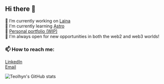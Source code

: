 ## Hi there 👋

🔭 I’m currently working on [Laina](https://www.laina-de.fi)</br>
📖 I'm currently learning [Astro](https://astro.build/)</br>
🔨 [Personal portfolio (WIP)](https://teolhyn.github.io/resume-pages/)</br>
🌱 I'm always open for new opportunities in both the web2 and web3 worlds!</br>
### 📫 How to reach me:
[LinkedIn](https://www.linkedin.com/in/teemuhynna/)</br>
[Email](mailto:teemu.hynna@gmail.com)</br>

<!---
### Current tech stack
<table>
  <tr>
    <td align="center"><img src="https://cdn.jsdelivr.net/gh/devicons/devicon@latest/icons/react/react-original.svg" width="64"/></td>
    <td align="center"><img src="https://cdn.jsdelivr.net/gh/devicons/devicon@latest/icons/typescript/typescript-original.svg" width="64"/></td>
    <td align="center"><img src="https://cdn.jsdelivr.net/gh/devicons/devicon@latest/icons/rust/rust-original.svg" width="64"/></td>
    <td align="center"><img src="https://cdn.jsdelivr.net/gh/devicons/devicon@latest/icons/astro/astro-original.svg" width="64"/></td>
    <td align="center"><img src="https://cdn.jsdelivr.net/gh/devicons/devicon@latest/icons/python/python-original.svg" width="64"/></td>
    <td align="center"><img src="https://cryptologos.cc/logos/stellar-xlm-logo.svg?v=040" width="64"/></td>
  </tr>
  <tr>
    <td align="center">React</td>
    <td align="center">TypeScript</td>
    <td align="center">Rust</td>
    <td align="center">Astro</td>
    <td align="center">Python</td>
    <td align="center">Stellar & Soroban</td>
  </tr>
</table>
-->

![Teolhyn's GitHub stats](https://github-readme-stats.vercel.app/api?username=teolhyn&show_icons=true&theme=tokyonight)



